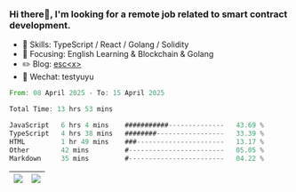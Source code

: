 ### Hi there👋, I'm looking for a remote job related to smart contract development.


- 🔨 Skills: TypeScript / React / Golang / Solidity
- 🎯 Focusing: English Learning & Blockchain & Golang
- ✏️ Blog: [esc\<x\>](https://escx.github.io)
- 💬 Wechat: testyuyu


<!--START_SECTION:waka-->

```rust
From: 08 April 2025 - To: 15 April 2025

Total Time: 13 hrs 53 mins

JavaScript   6 hrs 4 mins    ###########--------------   43.69 %
TypeScript   4 hrs 38 mins   ########-----------------   33.39 %
HTML         1 hr 49 mins    ###----------------------   13.17 %
Other        42 mins         #------------------------   05.05 %
Markdown     35 mins         #------------------------   04.22 %
```

<!--END_SECTION:waka-->


| <img align="center" src="https://github-readme-stats.vercel.app/api/?username=escX&show_icons=true&theme=buefy&hide_border=true&card_width=500" /> | <img align="center" src="https://github-readme-stats.vercel.app/api/top-langs/?username=escX&layout=compact&theme=buefy&hide_border=true&card_width=500" /> |
| ------------- | ------------- |
